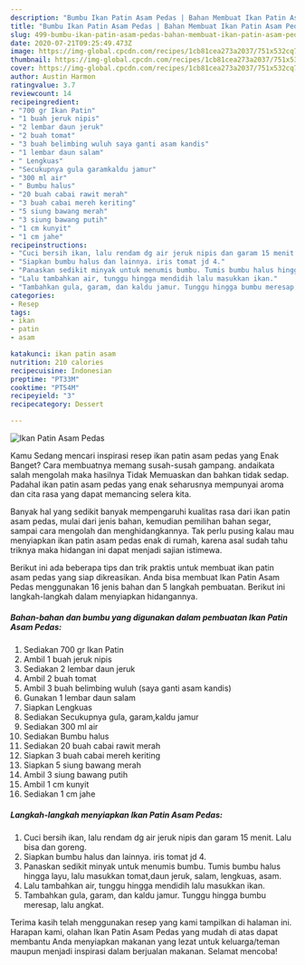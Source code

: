 ```yaml
---
description: "Bumbu Ikan Patin Asam Pedas | Bahan Membuat Ikan Patin Asam Pedas Yang Enak Dan Lezat"
title: "Bumbu Ikan Patin Asam Pedas | Bahan Membuat Ikan Patin Asam Pedas Yang Enak Dan Lezat"
slug: 499-bumbu-ikan-patin-asam-pedas-bahan-membuat-ikan-patin-asam-pedas-yang-enak-dan-lezat
date: 2020-07-21T09:25:49.473Z
image: https://img-global.cpcdn.com/recipes/1cb81cea273a2037/751x532cq70/ikan-patin-asam-pedas-foto-resep-utama.jpg
thumbnail: https://img-global.cpcdn.com/recipes/1cb81cea273a2037/751x532cq70/ikan-patin-asam-pedas-foto-resep-utama.jpg
cover: https://img-global.cpcdn.com/recipes/1cb81cea273a2037/751x532cq70/ikan-patin-asam-pedas-foto-resep-utama.jpg
author: Austin Harmon
ratingvalue: 3.7
reviewcount: 14
recipeingredient:
- "700 gr Ikan Patin"
- "1 buah jeruk nipis"
- "2 lembar daun jeruk"
- "2 buah tomat"
- "3 buah belimbing wuluh saya ganti asam kandis"
- "1 lembar daun salam"
- " Lengkuas"
- "Secukupnya gula garamkaldu jamur"
- "300 ml air"
- " Bumbu halus"
- "20 buah cabai rawit merah"
- "3 buah cabai mereh keriting"
- "5 siung bawang merah"
- "3 siung bawang putih"
- "1 cm kunyit"
- "1 cm jahe"
recipeinstructions:
- "Cuci bersih ikan, lalu rendam dg air jeruk nipis dan garam 15 menit. Lalu bisa dan goreng."
- "Siapkan bumbu halus dan lainnya. iris tomat jd 4."
- "Panaskan sedikit minyak untuk menumis bumbu. Tumis bumbu halus hingga layu, lalu masukkan tomat,daun jeruk, salam, lengkuas, asam."
- "Lalu tambahkan air, tunggu hingga mendidih lalu masukkan ikan."
- "Tambahkan gula, garam, dan kaldu jamur. Tunggu hingga bumbu meresap, lalu angkat."
categories:
- Resep
tags:
- ikan
- patin
- asam

katakunci: ikan patin asam 
nutrition: 210 calories
recipecuisine: Indonesian
preptime: "PT33M"
cooktime: "PT54M"
recipeyield: "3"
recipecategory: Dessert

---
```



![Ikan Patin Asam Pedas](https://img-global.cpcdn.com/recipes/1cb81cea273a2037/751x532cq70/ikan-patin-asam-pedas-foto-resep-utama.jpg)

Kamu Sedang mencari inspirasi resep ikan patin asam pedas yang Enak Banget? Cara membuatnya memang susah-susah gampang. andaikata salah mengolah maka hasilnya Tidak Memuaskan dan bahkan tidak sedap. Padahal ikan patin asam pedas yang enak seharusnya mempunyai aroma dan cita rasa yang dapat memancing selera kita.

Banyak hal yang sedikit banyak mempengaruhi kualitas rasa dari ikan patin asam pedas, mulai dari jenis bahan, kemudian pemilihan bahan segar, sampai cara mengolah dan menghidangkannya. Tak perlu pusing kalau mau menyiapkan ikan patin asam pedas enak di rumah, karena asal sudah tahu triknya maka hidangan ini dapat menjadi sajian istimewa.




Berikut ini ada beberapa tips dan trik praktis untuk membuat ikan patin asam pedas yang siap dikreasikan. Anda bisa membuat Ikan Patin Asam Pedas menggunakan 16 jenis bahan dan 5 langkah pembuatan. Berikut ini langkah-langkah dalam menyiapkan hidangannya.

<!--inarticleads1-->

##### Bahan-bahan dan bumbu yang digunakan dalam pembuatan Ikan Patin Asam Pedas:

1. Sediakan 700 gr Ikan Patin
1. Ambil 1 buah jeruk nipis
1. Sediakan 2 lembar daun jeruk
1. Ambil 2 buah tomat
1. Ambil 3 buah belimbing wuluh (saya ganti asam kandis)
1. Gunakan 1 lembar daun salam
1. Siapkan  Lengkuas
1. Sediakan Secukupnya gula, garam,kaldu jamur
1. Sediakan 300 ml air
1. Sediakan  Bumbu halus
1. Sediakan 20 buah cabai rawit merah
1. Siapkan 3 buah cabai mereh keriting
1. Siapkan 5 siung bawang merah
1. Ambil 3 siung bawang putih
1. Ambil 1 cm kunyit
1. Sediakan 1 cm jahe




<!--inarticleads2-->

##### Langkah-langkah menyiapkan Ikan Patin Asam Pedas:

1. Cuci bersih ikan, lalu rendam dg air jeruk nipis dan garam 15 menit. Lalu bisa dan goreng.
1. Siapkan bumbu halus dan lainnya. iris tomat jd 4.
1. Panaskan sedikit minyak untuk menumis bumbu. Tumis bumbu halus hingga layu, lalu masukkan tomat,daun jeruk, salam, lengkuas, asam.
1. Lalu tambahkan air, tunggu hingga mendidih lalu masukkan ikan.
1. Tambahkan gula, garam, dan kaldu jamur. Tunggu hingga bumbu meresap, lalu angkat.




Terima kasih telah menggunakan resep yang kami tampilkan di halaman ini. Harapan kami, olahan Ikan Patin Asam Pedas yang mudah di atas dapat membantu Anda menyiapkan makanan yang lezat untuk keluarga/teman maupun menjadi inspirasi dalam berjualan makanan. Selamat mencoba!
